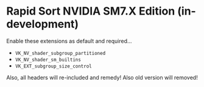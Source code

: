 # Rapid Sort NVIDIA SM7.X Edition (in-development)

Enable these extensions as default and required...

- `VK_NV_shader_subgroup_partitioned`
- `VK_NV_shader_sm_builtins`
- `VK_EXT_subgroup_size_control`

Also, all headers will re-included and remedy! Also old version will removed!
